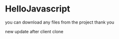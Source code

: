 # HelloJavascript
you can download any files from the project
thank you


new update after client clone
